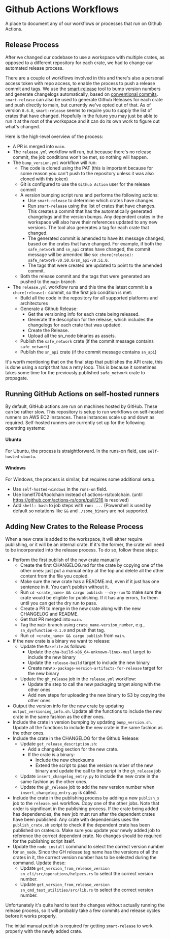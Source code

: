 # Github Actions Workflows

A place to document any of our workflows or processes that run on Github Actions.


## Release Process

After we changed our codebase to use a workspace with multiple crates, as opposed to a different repository for each crate, we had to change our automated release process.

There are a couple of workflows involved in this and there's also a personal access token with repo access, to enable the process to push a release commit and tags. We use the [smart-release](https://github.com/Byron/gitoxide/tree/main/cargo-smart-release) tool to bump version numbers and generate changelogs automatically, based on [conventional commits](https://www.conventionalcommits.org/en/v1.0.0-beta.2/). `smart-release` can also be used to generate Github Releases for each crate and push directly to main, but currently we've opted out of that. As of version `0.6.0`, `smart-release` seems to require you to supply the list of crates that have changed. Hopefully in the future you may just be able to run it at the root of the workspace and it can do its own work to figure out what's changed.

Here is the high-level overview of the process:

* A PR is merged into `main`.
* The `release.yml` workflow will run, but because there's no release commit, the job conditions won't be met, so nothing will happen.
* The `bump_version.yml` workflow will run:
    - The code is cloned using the PAT (this is important because for some reason you can't push to the repository unless it was also cloned with this token)
    - Git is configured to use the `Github Action` user for the release commit
    - A version bumping script runs and performs the following actions:
        + Use `smart-release` to determine which crates have changes.
        + Run `smart-release` using the list of crates that have changes. This creates a commit that has the automatically generated changelogs and the version bumps. Any dependent crates in the workspace will also have their references updated to any new versions. The tool also generates a tag for each crate that changed.
        + The generated commit is amended to have its message changed, based on the crates that have changed. For example, if both the `safe_network` and `sn_api` crates have changed, the commit message will be amended like so: `chore(release): safe_network-v0.50.0/sn_api-v0.51.0`.
        + The tags that were created are updated to point to the amended commit.
    - Both the release commit and the tags that were generated are pushed to the `main` branch
* The `release.yml` workflow runs and this time the latest commit is a `chore(release):` commit, so the first job condition is met:
    - Build all the code in the repository for all supported platforms and architectures
    - Generate a Github Release:
        + Get the versioning info for each crate being released.
        + Generate the description for the release, which includes the changelogs for each crate that was updated.
        + Create the Release.
        + Upload all the sn_node binaries as assets.
    - Publish the `safe_network` crate (if the commit message contains `safe_network`)
    - Publish the `sn_api` crate (if the commit message contains `sn_api`)

It's worth mentioning that on the final step that publishes the API crate, this is done using a script that has a retry loop. This is because it sometimes takes some time for the previously published `safe_network` crate to propagate.

## Running GitHub Actions on self-hosted runners

By default, GitHub actions are run on machines hosted by GitHub. These can be rather slow. This repository is setup to run workflows on self-hosted runners on AWS EC2 Instances. These instances scale up and down as required. Self-hosted runners are currently set up for the following operating systems:

#### Ubuntu

For Ubuntu, the process is straightforward. In the runs-on field, use `self-hosted-ubuntu`.

#### Windows

For Windows, the process is similar, but requires some additional setup.

- Use `self-hosted-windows` in the `runs-on` field.
- Use lionel1704/toolchain instead of actions-rs/toolchain. (until https://github.com/actions-rs/core/pull/216 is resolved)
- Add `shell: bash` to job steps with `run: ...` (Powershell is used by default so notations like `&&` and `./some_binary` are not supported.

## Adding New Crates to the Release Process

When a new crate is added to the workspace, it will either require publishing, or it will be an
internal crate. If it's the former, the crate will need to be incorporated into the release process.
To do so, follow these steps:

* Perform the first publish of the new crate manually:
    - Create the first CHANGELOG.md for the crate by copying one of the other ones: just put a
      manual entry at the top and delete all the other content from the file you copied.
    - Make sure the new crate has a README.md, even if it just has one sentence in it. You can't
      publish without it.
    - Run `cd <crate_name> && cargo publish --dry-run` to make sure the crate would be eligible for
      publishing. If it has any errors, fix them until you can get the dry run to pass.
    - Create a PR to merge in the new crate along with the new CHANGELOG and README.
    - Get that PR merged into `main`.
    - Tag the `main` branch using `crate_name-version_number`, e.g., `sn_dysfunction-0.1.0` and push
      that tag.
    - Run `cd <crate_name> && cargo publish` from `main`.
* If the new crate is a binary we want to release:
    - Update the `Makefile` as follows:
        + Update the `gha-build-x86_64-unknown-linux-musl` target to include the new binary
        + Update the `release-build` target to include the new binary
        + Create new `x-package-version-artifacts-for-release` target for the new binary
    - Update the `gh_release` job in the `release.yml` workflow:
        + Update the step to call the new packaging target along with the other ones
        + Add new steps for uploading the new binary to S3 by copying the other ones
* Output the version info for the new crate by updating `output_versioning_info.sh`. Update all the
  functions to include the new crate in the same fashion as the other ones.
* Include the crate in version bumping by updating `bump_version.sh`. Update all the functions to
  include the new crate in the same fashion as the other ones.
* Include the crate in the CHANGELOG for the Github Release:
    - Update `get_release_description.sh`:
        + Add a changelog section for the new crate.
        + If the crate is a binary:
            + Include the new checksums
            + Extend the script to pass the version number of the new binary and update the call to
              the script in the `gh_release` job
    - Update `insert_changelog_entry.py` to include the new crate in the same fashion as the other
      ones.
    - Update the `gh_release` job to add the new version number when `insert_changelog_entry.py`
      is called.
* Include the crate in the publishing process by adding a new `publish_x` job to the `release.yml`
  workflow. Copy one of the other jobs. Note that order is significant in the publishing process. If
  the crate being added has dependencies, the new job must run after the dependent crates have been
  published. Any crate with dependencies uses the `publish_crate.sh` script to check if the
  dependent crate has been published on crates.io. Make sure you update your newly added job to
  reference the correct dependent crate. No changes should be required for the publishing script
  itself.
* Update the `node install` command to select the correct version number for `sn_node`. Since the GH
  release tag name has the versions of all the crates in it, the correct version number has to be
  selected during the command. Update these:
    - Update `get_version_from_release_version` `sn_cli/src/operations/helpers.rs` to select the
      correct version number.
    - Update `get_version_from_release_version` `sn_cmd_test_utilities/src/lib.rs` to select the
      correct version number.

Unfortunately it's quite hard to test the changes without actually running the release process, so
it will probably take a few commits and release cycles before it works properly.

The initial manual publish is required for getting `smart-release` to work properly with the newly
added crate.
